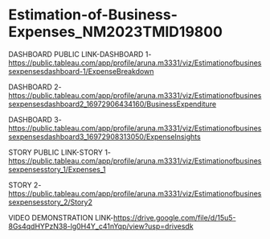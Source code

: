 # Estimation-of-Business-Expenses_NM2023TMID19800

DASHBOARD PUBLIC LINK-DASHBOARD 1-https://public.tableau.com/app/profile/aruna.m3331/viz/Estimationofbusinessexpensesdashboard-1/ExpenseBreakdown

DASHBOARD 2-https://public.tableau.com/app/profile/aruna.m3331/viz/Estimationofbusinessexpensesdashboard2_16972906434160/BusinessExpenditure

DASHBOARD 3- https://public.tableau.com/app/profile/aruna.m3331/viz/Estimationofbusinessexpensesdashboard3_16972908313050/ExpenseInsights

STORY PUBLIC LINK-STORY 1- https://public.tableau.com/app/profile/aruna.m3331/viz/Estimationofbusinessexpensesstory_1/Expenses_1

STORY 2-https://public.tableau.com/app/profile/aruna.m3331/viz/Estimationofbusinessexpensesstory_2/Story2

VIDEO DEMONSTRATION LINK-https://drive.google.com/file/d/15u5-8Gs4qdHYPzN38-lg0H4Y_c41nYqp/view?usp=drivesdk
